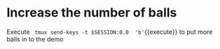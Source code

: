 # Increase the number of balls

Execute ` tmux send-keys -t $SESSION:0.0  'b'`{{execute}} to put more balls in to the demo

